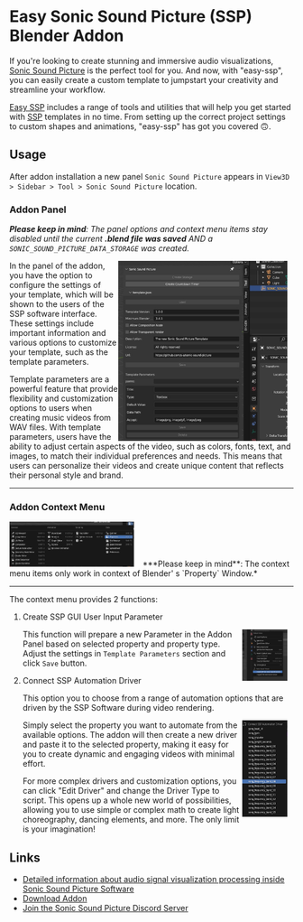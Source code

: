 # Easy Sonic Sound Picture (SSP) Blender Addon

If you're looking to create stunning and immersive audio visualizations, [Sonic Sound Picture](https://github.com/s-a/sonic-sound-picture) is the perfect tool for you. And now, with "easy-ssp", you can easily create a custom template to jumpstart your creativity and streamline your workflow.

[Easy SSP](https://github.com/s-a/easy-ssp/releases) includes a range of tools and utilities that will help you get started with [SSP](https://github.com/s-a/sonic-sound-picture) templates in no time. From setting up the correct project settings to custom shapes and animations, "easy-ssp" has got you covered 🙃.

## Usage

After addon installation a new panel `Sonic Sound Picture` appears in `View3D > Sidebar > Tool > Sonic Sound Picture` location.  


### Addon Panel

***Please keep in mind**: The panel options and context menu items stay disabled until the current **.blend file was saved** AND a `SONIC_SOUND_PICTURE_DATA_STORAGE` was created.*

<img align="right" style="margin-right:11px" width="300px" src="media/sonic_sound_picture_addon_gui-panel.jpg"> In the panel of the addon, you have the option to configure the settings of your template, which will be shown to the users of the SSP software interface. These settings include important information and various options to customize your template, such as the template parameters.

Template parameters are a powerful feature that provide flexibility and customization options to users when creating music videos from WAV files. With template parameters, users have the ability to adjust certain aspects of the video, such as colors, fonts, text, and images, to match their individual preferences and needs. This means that users can personalize their videos and create unique content that reflects their personal style and brand.  
 
----------

### Addon Context Menu


<img height="80px" align=""  style="margin-right:11px" src="media/sonic_sound_picture_addon_property-window.jpg">
***Please keep in mind**: The context menu items only work in context of Blender' s `Property` Window.*

----------

The context menu provides 2 functions:

1. Create SSP GUI User Input Parameter

	<img align="right" width="80px"  style="margin-right:11px" src="media/sonic_sound_picture_addon_gui-context-menu-add_parm.jpg">This function will prepare a new Parameter in the Addon Panel based on selected property and property type. Adjust the settings in `Template Parameters` section and click `Save` button. 

2. Connect SSP Automation Driver

	This option you to choose from a range of automation options that are driven by the SSP Software during video rendering.

	<img align="right" width="80px"  style="margin-right:11px" src="media/sonic_sound_picture_addon_gui-context-menu-add_driver.jpg">Simply select the property you want to automate from the available options. The addon will then create a new driver and paste it to the selected property, making it easy for you to create dynamic and engaging videos with minimal effort.

	For more complex drivers and customization options, you can click "Edit Driver" and change the Driver Type to script. This opens up a whole new world of possibilities, allowing you to use simple or complex math to create light choreography, dancing elements, and more. The only limit is your imagination!


## Links

- [Detailed information about audio signal visualization processing inside Sonic Sound Picture Software](https://github.com/s-a/sonic-sound-picture#create-new-templates) 
- [Download Addon](https://github.com/s-a/easy-ssp/releases)
- [Join the Sonic Sound Picture Discord Server](https://discord.com/invite/MaKtp6jx3T) 